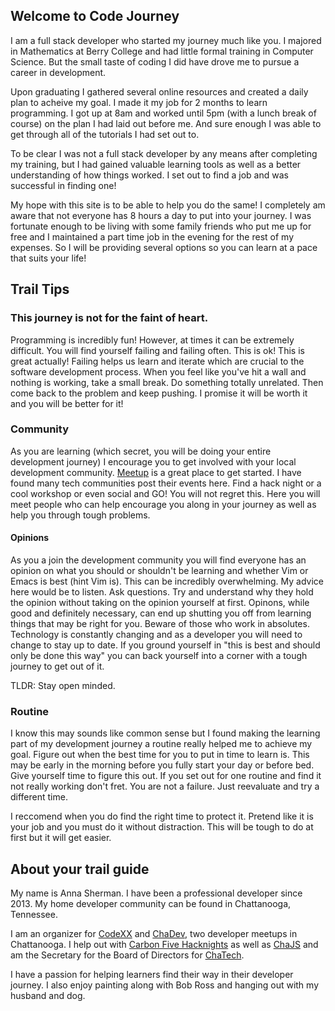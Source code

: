 ## Welcome to Code Journey

I am a full stack developer who started my journey much like you. I majored in Mathematics at Berry College and had little formal training in Computer Science. But the small taste of coding I did have drove me to pursue a career in development.

Upon graduating I gathered several online resources and created a daily plan to acheive my goal. I made it my job for 2 months to learn programming. I got up at 8am and worked until 5pm (with a lunch break of course) on the plan I had laid out before me. And sure enough I was able to get through all of the tutorials I had set out to.

To be clear I was not a full stack developer by any means after completing my training, but I had gained valuable learning tools as well as a better understanding of how things worked. I set out to find a job and was successful in finding one!

My hope with this site is to be able to help you do the same! I completely am aware that not everyone has 8 hours a day to put into your journey. I was fortunate enough to be living with some family friends who put me up for free and I maintained a part time job in the evening for the rest of my expenses. So I will be providing several options so you can learn at a pace that suits your life!

## Trail Tips

### This journey is not for the faint of heart.
Programming is incredibly fun! However, at times it can be extremely difficult. You will find yourself failing and failing often. This is ok! This is great actually! Failing helps us learn and iterate which are crucial to the software development process. When you feel like you've hit a wall and nothing is working, take a small break. Do something totally unrelated. Then come back to the problem and keep pushing. I promise it will be worth it and you will be better for it!

### Community
As you are learning (which secret, you will be doing your entire development journey) I encourage you to get involved with your local development community. [Meetup](https://www.meetup.com/) is a great place to get started. I have found many tech communities post their events here. Find a hack night or a cool workshop or even social and GO! You will not regret this. Here you will meet people who can help encourage you along in your journey as well as help you through tough problems.

#### Opinions
As you a join the development community you will find everyone has an opinion on what you should or shouldn't be learning and whether Vim or Emacs is best (hint Vim is). This can be incredibly overwhelming. My advice here would be to listen. Ask questions. Try and understand why they hold the opinion without taking on the opinion yourself at first. Opinons, while good and definitely necessary, can end up shutting you off from learning things that may be right for you. Beware of those who work in absolutes. Technology is constantly changing and as a developer you will need to change to stay up to date. If you ground yourself in "this is best and should only be done this way" you can back yourself into a corner with a tough journey to get out of it.

TLDR: Stay open minded.

### Routine
I know this may sounds like common sense but I found making the learning part of my development journey a routine really helped me to achieve my goal. Figure out when the best time for you to put in time to learn is. This may be early in the morning before you fully start your day or before bed. Give yourself time to figure this out. If you set out for one routine and find it not really working don't fret. You are not a failure. Just reevaluate and try a different time.

I reccomend when you do find the right time to protect it. Pretend like it is your job and you must do it without distraction. This will be tough to do at first but it will get easier.

## About your trail guide

My name is Anna Sherman. I have been a professional developer since 2013. My home developer community can be found in Chattanooga, Tennessee.

I am an organizer for [CodeXX](https://www.meetup.com/CodeXX/) and [ChaDev](https://www.meetup.com/chadevs/), two developer meetups in Chattanooga. I help out with [Carbon Five Hacknights](https://www.meetup.com/Carbon-Five-Chattanooga-Hack-Nights/) as well as [ChaJS](https://www.meetup.com/ChattanoogaJS/) and am the Secretary for the Board of Directors for [ChaTech](https://chatechcouncil.org/).

I have a passion for helping learners find their way in their developer journey. I also enjoy painting along with Bob Ross and hanging out with my husband and dog.
